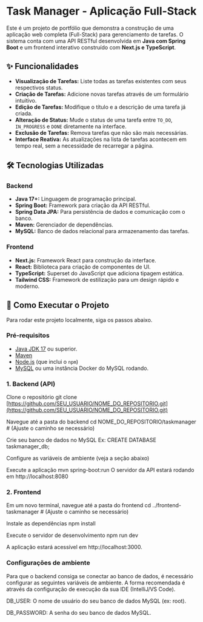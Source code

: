 # Task Manager - Aplicação Full-Stack

Este é um projeto de portfólio que demonstra a construção de uma aplicação web completa (Full-Stack) para gerenciamento de tarefas. O sistema conta com uma API RESTful desenvolvida em **Java com Spring Boot** e um frontend interativo construído com **Next.js e TypeScript**.

## ✨ Funcionalidades

-   **Visualização de Tarefas:** Liste todas as tarefas existentes com seus respectivos status.
-   **Criação de Tarefas:** Adicione novas tarefas através de um formulário intuitivo.
-   **Edição de Tarefas:** Modifique o título e a descrição de uma tarefa já criada.
-   **Alteração de Status:** Mude o status de uma tarefa entre `TO_DO`, `IN_PROGRESS` e `DONE` diretamente na interface.
-   **Exclusão de Tarefas:** Remova tarefas que não são mais necessárias.
-   **Interface Reativa:** As atualizações na lista de tarefas acontecem em tempo real, sem a necessidade de recarregar a página.

## 🛠️ Tecnologias Utilizadas

### **Backend**

-   **Java 17+:** Linguagem de programação principal.
-   **Spring Boot:** Framework para criação da API RESTful.
-   **Spring Data JPA:** Para persistência de dados e comunicação com o banco.
-   **Maven:** Gerenciador de dependências.
-   **MySQL:** Banco de dados relacional para armazenamento das tarefas.

### **Frontend**

-   **Next.js:** Framework React para construção da interface.
-   **React:** Biblioteca para criação de componentes de UI.
-   **TypeScript:** Superset do JavaScript que adiciona tipagem estática.
-   **Tailwind CSS:** Framework de estilização para um design rápido e moderno.

## 🚀 Como Executar o Projeto

Para rodar este projeto localmente, siga os passos abaixo.

### **Pré-requisitos**

-   [Java JDK 17](https://www.oracle.com/java/technologies/javase/jdk17-archive-downloads.html) ou superior.
-   [Maven](https://maven.apache.org/download.cgi)
-   [Node.js](https://nodejs.org/en/) (que inclui o `npm`)
-   [MySQL](https://dev.mysql.com/downloads/mysql/) ou uma instância Docker do MySQL rodando.

### **1. Backend (API)**


 Clone o repositório
git clone [https://github.com/SEU_USUARIO/NOME_DO_REPOSITORIO.git](https://github.com/SEU_USUARIO/NOME_DO_REPOSITORIO.git)

 Navegue até a pasta do backend
cd NOME_DO_REPOSITORIO/taskmanager # (Ajuste o caminho se necessário)

 Crie seu banco de dados no MySQL
 Ex: CREATE DATABASE taskmanager_db;

 Configure as variáveis de ambiente (veja a seção abaixo)

 Execute a aplicação
mvn spring-boot:run
O servidor da API estará rodando em http://localhost:8080

### **2. Frontend**


 Em um novo terminal, navegue até a pasta do frontend
cd ../frontend-taskmanager # (Ajuste o caminho se necessário)

 Instale as dependências
npm install

 Execute o servidor de desenvolvimento
npm run dev

A aplicação estará acessível em http://localhost:3000.

### Configurações de ambiente

Para que o backend consiga se conectar ao banco de dados, é necessário configurar as seguintes variáveis de ambiente. A forma recomendada é através da configuração de execução da sua IDE (IntelliJ/VS Code).

DB_USER: O nome de usuário do seu banco de dados MySQL (ex: root).

DB_PASSWORD: A senha do seu banco de dados MySQL.
